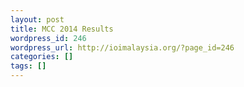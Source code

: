 ```yaml
---
layout: post
title: MCC 2014 Results
wordpress_id: 246
wordpress_url: http://ioimalaysia.org/?page_id=246
categories: []
tags: []
---
```


